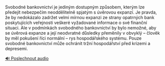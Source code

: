 
Svobodné bankovnictví je jediným dostupným způsobem, kterým lze předejít nebezpečím neoddělitelně spjatým s úvěrovou expanzí. Je pravda, že by nedokázalo zadržet velmi mírnou expanzi ze strany opatrných bank poskytujících veřejnosti veškeré vyžadované informace o své finanční situaci. Ale v podmínkách svobodného bankovnictví by bylo nemožné, aby se úvěrová expanze a její neodvratné důsledky přeměnily v obvyklý – člověk by měl pokušení říci normální – rys hospodářského systému. Pouze svobodné bankovnictví může ochránit tržní hospodářství před krizemi a depresemi.

[🔊 Poslechnout audio](/data/7-paragraphs/audio/chapter_82/para_010-Svobodn-bankovnictv-je-jedinm-dostupnm-zpsobe.mp3)
